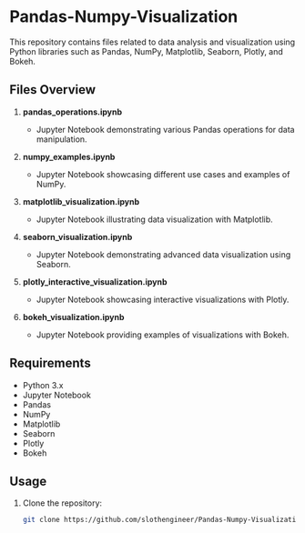 # Pandas-Numpy-Visualization

This repository contains files related to data analysis and visualization using Python libraries such as Pandas, NumPy, Matplotlib, Seaborn, Plotly, and Bokeh.

## Files Overview

1. **pandas_operations.ipynb**
   - Jupyter Notebook demonstrating various Pandas operations for data manipulation.

2. **numpy_examples.ipynb**
   - Jupyter Notebook showcasing different use cases and examples of NumPy.

3. **matplotlib_visualization.ipynb**
   - Jupyter Notebook illustrating data visualization with Matplotlib.

4. **seaborn_visualization.ipynb**
   - Jupyter Notebook demonstrating advanced data visualization using Seaborn.

5. **plotly_interactive_visualization.ipynb**
   - Jupyter Notebook showcasing interactive visualizations with Plotly.

6. **bokeh_visualization.ipynb**
   - Jupyter Notebook providing examples of visualizations with Bokeh.

## Requirements

- Python 3.x
- Jupyter Notebook
- Pandas
- NumPy
- Matplotlib
- Seaborn
- Plotly
- Bokeh

## Usage

1. Clone the repository:

   ```bash
   git clone https://github.com/slothengineer/Pandas-Numpy-Visualization.git
